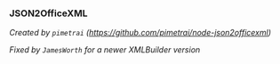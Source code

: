 ### JSON2OfficeXML

*Created by `pimetrai` (https://github.com/pimetrai/node-json2officexml)*

*Fixed by `JamesWorth` for a newer XMLBuilder version*
